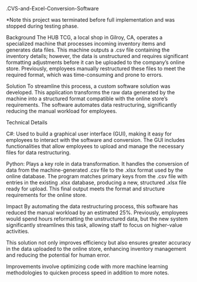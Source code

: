 .CVS-and-Excel-Conversion-Software

*Note this project was terminated before full implementation and was stopped during testing phase. 

Background The HUB TCG, a local shop in Gilroy, CA, operates a specialized machine that processes incoming inventory items and generates data files. This machine outputs a .csv file containing the inventory details; however, the data is unstructured and requires significant formatting adjustments before it can be uploaded to the company’s online store. Previously, employees manually restructured these files to meet the required format, which was time-consuming and prone to errors.

Solution To streamline this process, a custom software solution was developed. This application transforms the raw data generated by the machine into a structured format compatible with the online store’s requirements. The software automates data restructuring, significantly reducing the manual workload for employees.

Technical Details

C#: Used to build a graphical user interface (GUI), making it easy for employees to interact with the software and conversion. The GUI includes functionalities that allow employees to upload and manage the necessary files for data restructuring.

Python: Plays a key role in data transformation. It handles the conversion of data from the machine-generated .csv file to the .xlsx format used by the online database. The program matches primary keys from the .csv file with entries in the existing .xlsx database, producing a new, structured .xlsx file ready for upload. This final output meets the format and structure requirements for the online store.

Impact By automating the data restructuring process, this software has reduced the manual workload by an estimated 25%. Previously, employees would spend hours reformatting the unstructured data, but the new system significantly streamlines this task, allowing staff to focus on higher-value activities.

This solution not only improves efficiency but also ensures greater accuracy in the data uploaded to the online store, enhancing inventory management and reducing the potential for human error.


Improvements involve optimizing code with more machine learning methodologies to quicken process speed in addition to more notes. 
